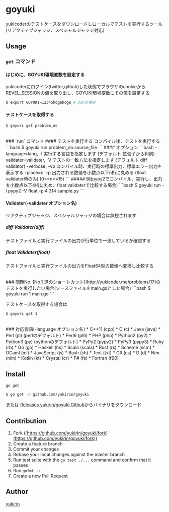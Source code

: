 # goyuki
yukicoderのテストケースをダウンロードしローカルでテストを実行するツール(リアクティブジャッジ、スペシャルジャッジ対応)


## Usage
### `get` コマンド
#### はじめに、GOYUKI環境変数を設定する
yukicoderにログイン(twitter,github)した状態でブラウザのcookieから REVEL\_SESSIONの値を取り出し、GOYUKI環境変数にその値を設定する
```bash
$ export GOYUKI=12345hogehoge # zshの場合
```
#### テストケースを取得する
```bash
$ goyuki get problem_no
```

<br />
### `run` コマンド
#### テストを実行する
コンパイル後、テストを実行する
```bash
$ goyuki run problem_no source_file
```
#### オプション
```bash
-language=lang, -l       実行する言語を指定します (デフォルト 拡張子から判別)
-validater=validater, -V       テストの一致方法を指定します (デフォルト diff validator)
-verbose, -vb		コンパイル時、実行時の標準出力、標準エラー出力を表示する
-place=n, -p          出力される数値を小数点以下n桁に丸める (float validater時のみ) (0<=n<=15)
```
##### 例(pypy2でコンパイル、実行し、出力を小数点以下4桁に丸め、float validaterで比較する場合)
```bash
$ goyuki run -l pypy2 -V float -p 4 314 sample.py
```

#### Validater(-validater オプション名)
リアクティブジャッジ、スペシャルジャッジの場合は無視されます
##### diff Validater(diff)
テストファイルと実行ファイルの出力が行単位で一致しているか確認する
##### float Validater(float)
テストファイルと実行ファイルの出力をFloat64型の数値へ変換し比較する


<br />
### 問題No.
[No.1 道のショートカット](http://yukicoder.me/problems/17)のテストを実行したい場合(ソースファイルをmain.goとした場合)
```bash
$ goyuki run 1 main.go
```

テストケースを取得する場合は
```bash
$ goyuki get 1
```

<br />
### 対応言語(-language オプション名)
* C++11 (cpp)
* C (c)
* Java (java)
* Perl (pl) (perlのデフォルト)
* Perl6 (pl6)
* PHP (php)
* Python2 (py2)
* Python3 (py) (pythonのデフォルト)
* PyPy2 (pypy2)
* PyPy3 (pypy3)
* Ruby (rb)
* Go (go)
* Haskell (hs)
* Scala (scala)
* Rust (rs)
* Scheme (scm)
* OCaml (ml)
* JavaScript (js)
* Bash (sh)
* Text (txt)
* C# (cs)
* D (d)
* Nim (nim)
* Kotlin (kt)
* Crystal (cr)
* F# (fs)
* Fortran (f90)

## Install

`go get`

```bash
$ go get -d github.com/yukirin/goyuki
```
または [Releases yukirin/goyuki Github](https://github.com/yukirin/goyuki/releases)からバイナリをダウンロード

## Contribution

1. Fork ([https://github.com/yukirin/goyuki/fork](https://github.com/yukirin/goyuki/fork))
1. Create a feature branch
1. Commit your changes
1. Rebase your local changes against the master branch
1. Run test suite with the `go test ./...` command and confirm that it passes
1. Run `gofmt -s`
1. Create a new Pull Request

## Author

[yukirin](https://github.com/yukirin)
